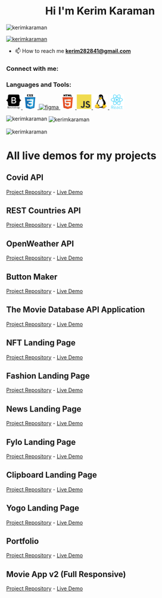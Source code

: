 <h1 align="center">Hi I'm Kerim Karaman</h1>

<p align="left"> <img src="https://komarev.com/ghpvc/?username=kerimkaraman&label=Profile%20views&color=0e75b6&style=flat" alt="kerimkaraman" /> </p>

<p align="left"> <a href="https://github.com/ryo-ma/github-profile-trophy"><img src="https://github-profile-trophy.vercel.app/?username=kerimkaraman" alt="kerimkaraman" /></a> </p>


- 📫 How to reach me **kerim282841@gmail.com**

<h3 align="left">Connect with me:</h3>
<p align="left">
</p>

<h3 align="left">Languages and Tools:</h3>
<p align="left"> <a href="https://getbootstrap.com" target="_blank" rel="noreferrer"> <img src="https://raw.githubusercontent.com/devicons/devicon/master/icons/bootstrap/bootstrap-plain-wordmark.svg" alt="bootstrap" width="40" height="40"/> </a> <a href="https://www.w3schools.com/css/" target="_blank" rel="noreferrer"> <img src="https://raw.githubusercontent.com/devicons/devicon/master/icons/css3/css3-original-wordmark.svg" alt="css3" width="40" height="40"/> </a> <a href="https://www.figma.com/" target="_blank" rel="noreferrer"> <img src="https://www.vectorlogo.zone/logos/figma/figma-icon.svg" alt="figma" width="40" height="40"/> </a> <a href="https://www.w3.org/html/" target="_blank" rel="noreferrer"> <img src="https://raw.githubusercontent.com/devicons/devicon/master/icons/html5/html5-original-wordmark.svg" alt="html5" width="40" height="40"/> </a> <a href="https://developer.mozilla.org/en-US/docs/Web/JavaScript" target="_blank" rel="noreferrer"> <img src="https://raw.githubusercontent.com/devicons/devicon/master/icons/javascript/javascript-original.svg" alt="javascript" width="40" height="40"/> </a> <a href="https://www.linux.org/" target="_blank" rel="noreferrer"> <img src="https://raw.githubusercontent.com/devicons/devicon/master/icons/linux/linux-original.svg" alt="linux" width="40" height="40"/> </a> <a href="https://reactjs.org/" target="_blank" rel="noreferrer"> <img src="https://raw.githubusercontent.com/devicons/devicon/master/icons/react/react-original-wordmark.svg" alt="react" width="40" height="40"/> </a> </p>

<p><img align="left" src="https://github-readme-stats.vercel.app/api/top-langs?username=kerimkaraman&show_icons=true&locale=en&layout=compact" alt="kerimkaraman" /></p>

<p>&nbsp;<img align="center" src="https://github-readme-stats.vercel.app/api?username=kerimkaraman&show_icons=true&locale=en" alt="kerimkaraman" /></p>

<p><img align="center" src="https://github-readme-streak-stats.herokuapp.com/?user=kerimkaraman&" alt="kerimkaraman" /></p>



# All live demos for my projects

## Covid API

[Project Repository](https://github.com/kerimkaraman/COVID-API) - 
[Live Demo](https://covidapi-kerimkaraman.netlify.app)


## REST Countries API 
[Project Repository](https://github.com/kerimkaraman/REST-Countries) - 
[Live Demo](https://restcountries-kerimkaraman.netlify.app)

## OpenWeather API 
[Project Repository](https://github.com/kerimkaraman/OpenWeather-Api) - 
[Live Demo](https://openweather-kerimkaraman.netlify.app)

## Button Maker
[Project Repository](https://github.com/kerimkaraman/Button-Maker) - 
[Live Demo](https://buttonmaker-kerimkaraman.netlify.app)

## The Movie Database API Application
[Project Repository](https://github.com/kerimkaraman/The-Movie-Database-API-Application) - 
[Live Demo](https://themoviedatabase-kerimkaraman.netlify.app)

## NFT Landing Page
[Project Repository](https://github.com/kerimkaraman/frontendmentor.io-projects/tree/main/nft-preview-card-component-main) - 
[Live Demo](https://nft-landing-kerimkaraman.netlify.app)

## Fashion Landing Page
[Project Repository](https://github.com/kerimkaraman/frontendmentor.io-projects/tree/main/winter-landing-page) - 
[Live Demo](https://fashion-landing-kerimkaraman.netlify.app)

## News Landing Page
[Project Repository](https://github.com/kerimkaraman/frontendmentor.io-projects/tree/main/news-homepage-main) - 
[Live Demo](https://news-landing-kerimkaraman.netlify.app)

## Fylo Landing Page
[Project Repository](https://github.com/kerimkaraman/frontendmentor.io-projects/tree/main/fylo-landing-page-with-two-column-layout-master) - 
[Live Demo](https://fylo-landing-kerimkaraman.netlify.app)

## Clipboard Landing Page
[Project Repository](https://github.com/kerimkaraman/frontendmentor.io-projects/tree/main/clipboard-landing-page-master) - 
[Live Demo](https://clipboard-landing-kerimkaraman.netlify.app)

## Yogo Landing Page
[Project Repository](https://github.com/kerimkaraman/yogo-landing-page) - 
[Live Demo](https://yogo-landing-page-kerimkaraman.netlify.app)

## Portfolio
[Project Repository](https://github.com/kerimkaraman/portfolio) - 
[Live Demo](https://kerimkaraman-portfolio.netlify.app/)

## Movie App v2 (Full Responsive)
[Project Repository](https://github.com/kerimkaraman/movie-appv2) - 
[Live Demo](https://astounding-youtiao-7272d7.netlify.app/)
